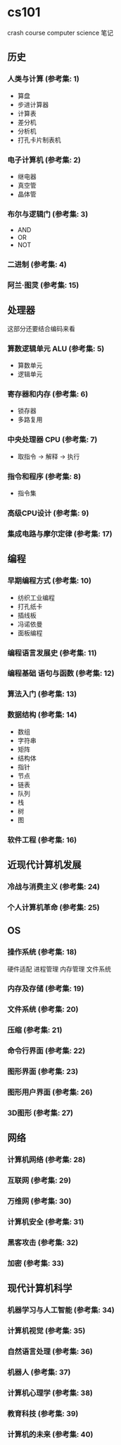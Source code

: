 # cs101

crash course computer science 笔记

## 历史

### 人类与计算 (参考集: 1)

* 算盘
* 步进计算器
* 计算表
* 差分机
* 分析机
* 打孔卡片制表机

### 电子计算机 (参考集: 2)

* 继电器
* 真空管
* 晶体管

### 布尔与逻辑门 (参考集: 3)

* AND
* OR
* NOT

### 二进制 (参考集: 4)

### 阿兰·图灵 (参考集: 15)

## 处理器

这部分还要结合编码来看

### 算数逻辑单元 ALU (参考集: 5)

* 算数单元
* 逻辑单元

### 寄存器和内存 (参考集: 6)

* 锁存器
* 多路复用

### 中央处理器 CPU (参考集: 7)

* 取指令 -> 解释 -> 执行

### 指令和程序 (参考集: 8)

* 指令集

### 高级CPU设计 (参考集: 9)

### 集成电路与摩尔定律 (参考集: 17)

## 编程

### 早期编程方式 (参考集: 10)

* 纺织工业编程
* 打孔纸卡
* 插线板
* 冯诺依曼
* 面板编程

### 编程语言发展史 (参考集: 11)

### 编程基础 语句与函数 (参考集: 12)

### 算法入门 (参考集: 13)

### 数据结构 (参考集: 14)

* 数组
* 字符串
* 矩阵
* 结构体
* 指针
* 节点
* 链表
* 队列
* 栈
* 树
* 图

### 软件工程 (参考集: 16)

## 近现代计算机发展

### 冷战与消费主义 (参考集: 24)

### 个人计算机革命 (参考集: 25)

## OS

### 操作系统 (参考集: 18)

硬件适配
进程管理
内存管理
文件系统

### 内存及存储 (参考集: 19)

### 文件系统 (参考集: 20)

### 压缩 (参考集: 21)

### 命令行界面 (参考集: 22)

### 图形界面 (参考集: 23)

### 图形用户界面 (参考集: 26)

### 3D图形 (参考集: 27)

## 网络

### 计算机网络 (参考集: 28)

### 互联网 (参考集: 29)

### 万维网 (参考集: 30)

### 计算机安全 (参考集: 31)

### 黑客攻击 (参考集: 32)

### 加密 (参考集: 33)

## 现代计算机科学

### 机器学习与人工智能 (参考集: 34)

### 计算机视觉 (参考集: 35)

### 自然语言处理 (参考集: 36)

### 机器人 (参考集: 37)

### 计算机心理学 (参考集: 38)

### 教育科技 (参考集: 39)

### 计算机的未来 (参考集: 40)
